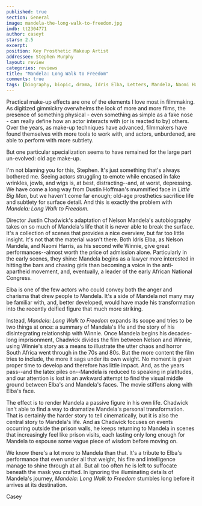 ```yaml
---
published: true
section: General
image: mandela-the-long-walk-to-freedom.jpg
imdb: tt2304771
author: caseyt 
stars: 2.5
excerpt: 
position: Key Prosthetic Makeup Artist
addressee: Stephen Murphy
layout: review
categories: reviews
title: "Mandela: Long Walk to Freedom"
comments: true
tags: [biography, biopic, drama, Idris Elba, Letters, Mandela, Naomi Harris, Oscars 2014]
---
```

Practical make-up effects are one of the elements I love most in filmmaking. As digitized gimmickry overwhelms the look of more and more films, the presence of something physical - even something as simple as a fake nose - can really define how an actor interacts with (or is reacted to by) others. Over the years, as make-up techniques have advanced, filmmakers have found themselves with more tools to work with, and actors, unburdened, are able to perform with more subtlety. 

But one particular specialization seems to have remained for the large part un-evolved: old age make-up.

I'm not blaming you for this, Stephen. It's just something that's always bothered me. Seeing actors struggling to emote while encased in fake wrinkles, jowls, and wigs is, at best, distracting--and, at worst, depressing. We have come a long way from Dustin Hoffman's mummified face in _Little Big Man_, but we haven't come far enough; old-age prosthetics sacrifice life and subtlety for surface detail. And this is exactly the problem with _Mandela: Long Walk to Freedom._

Director Justin Chadwick's adaptation of Nelson Mandela's autobiography takes on so much of Mandela's life that it is never able to break the surface. It's a collection of scenes that provides a nice overview, but far too little insight. It's not that the material wasn't there. Both Idris Elba, as Nelson Mandela, and Naomi Harris, as his second wife Winnie, give great performances--almost worth the price of admission alone. Particularly in the early scenes, they shine: Mandela begins as a lawyer more interested in hitting the bars and chasing girls than becoming a voice in the anti-apartheid movement, and, eventually, a leader of the early African National Congress. 

Elba is one of the few actors who could convey both the anger and charisma that drew people to Mandela. It's a side of Mandela not many may be familiar with, and, better developed, would have made his transformation into the recently deified figure that much more striking. 

Instead, _Mandela: Long Walk to Freedom_ expands its scope and tries to be two things at once: a summary of Mandala's life and the story of his disintegrating relationship with Winnie. Once Mandela begins his decades-long imprisonment, Chadwick divides the film between Nelson and Winnie, using Winnie's story as a means to illustrate the utter chaos and horror South Africa went through in the 70s and 80s. But the more content the film tries to include, the more it sags under its own weight. No moment is given proper time to develop and therefore has little impact. And, as the years pass--and the latex piles on--Mandela is reduced to speaking in platitudes, and our attention is lost in an awkward attempt to find the visual middle ground between Elba's and Mandela's faces. The movie stiffens along with Elba's face. 

The effect is to render Mandela a passive figure in his own life. Chadwick isn't able to find a way to dramatize Mandela's personal transformation. That is certainly the harder story to tell cinematically, but it is also the central story to Mandela's life. And as Chadwick focuses on events occurring outside the prison walls, he keeps returning to Mandela in scenes that increasingly feel like prison visits, each lasting only long enough for Mandela to espouse some vague piece of wisdom before moving on.

We know there's a lot more to Mandela than that. It's a tribute to Elba's performance that even under all that weight, his fire and intelligence manage to shine through at all. But all too often he is left to suffocate beneath the mask you crafted. In ignoring the illuminating details of Mandela's journey, _Mandela: Long Walk to Freedom_ stumbles long before it arrives at its destination.

Casey